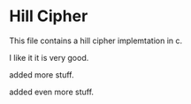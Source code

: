 # Hill Cipher

This file contains a hill cipher implemtation in c.


I like it it is very good.


added more stuff.


added even more stuff.
